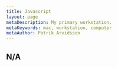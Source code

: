 ```yaml
---
title: Javascript
layout: page
metaDescription: My primary workstation.
metaKeywords: mac, workstation, computer
metaAuthor: Patrik Arvidsson
---
```


## N/A
